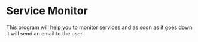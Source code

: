 # Service Monitor
This program will help you to monitor services and as soon as it goes down it will send an email to the user.
